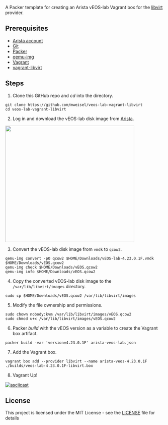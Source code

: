A Packer template for creating an Arista vEOS-lab Vagrant box for the [libvirt](https://libvirt.org) provider.

## Prerequisites

  * [Arista account](https://www.arista.com/en/user-registration)
  * [Git](https://git-scm.com)
  * [Packer](https://packer.io)
  * [qemu-img](https://www.qemu.org)
  * [Vagrant](https://vagrantup.com)
  * [vagrant-libvirt](https://github.com/vagrant-libvirt/vagrant-libvirt)

## Steps

1. Clone this GitHub repo and _cd_ into the directory.

```
git clone https://github.com/mweisel/veos-lab-vagrant-libvirt
cd veos-lab-vagrant-libvirt
```

2. Log in and download the vEOS-lab disk image from [Arista](https://www.arista.com/support/software-download).

<img src="https://res.cloudinary.com/binarynature/image/upload/v1573883854/veos-download-from-arista-site_vdzstv.png" width="410" height="369">

3. Convert the vEOS-lab disk image from `vmdk` to `qcow2`.

```
qemu-img convert -pO qcow2 $HOME/Downloads/vEOS-lab-4.23.0.1F.vmdk $HOME/Downloads/vEOS.qcow2
qemu-img check $HOME/Downloads/vEOS.qcow2
qemu-img info $HOME/Downloads/vEOS.qcow2
```

4. Copy the converted vEOS-lab disk image to the `/var/lib/libvirt/images` directory.

```
sudo cp $HOME/Downloads/vEOS.qcow2 /var/lib/libvirt/images
```

5. Modify the file ownership and permissions.

```
sudo chown nobody:kvm /var/lib/libvirt/images/vEOS.qcow2
sudo chmod u+x /var/lib/libvirt/images/vEOS.qcow2
```

6. Packer _build_ with the vEOS version as a variable to create the Vagrant box artifact.

```
packer build -var 'version=4.23.0.1F' arista-veos-lab.json
```

7. Add the Vagrant box. 

```
vagrant box add --provider libvirt --name arista-veos-4.23.0.1F ./builds/veos-lab-4.23.0.1F-libvirt.box
```

8. Vagrant Up!

[![asciicast](https://asciinema.org/a/283821.svg)](https://asciinema.org/a/283821?speed=4)

## License

This project is licensed under the MIT License - see the [LICENSE](LICENSE) file for details
